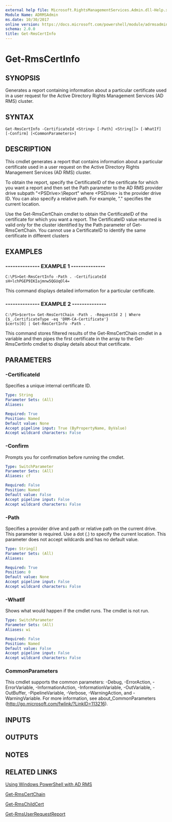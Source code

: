 ```yaml
---
external help file: Microsoft.RightsManagementServices.Admin.dll-Help.xml
Module Name: ADRMSAdmin
ms.date: 10/30/2017
online version: https://docs.microsoft.com/powershell/module/adrmsadmin/get-rmscertinfo?view=windowsserver2012r2-ps&wt.mc_id=ps-gethelp
schema: 2.0.0
title: Get-RmsCertInfo
---
```


# Get-RmsCertInfo

## SYNOPSIS
Generates a report containing information about a particular certificate used in a user request for the Active Directory Rights Management Services (AD RMS) cluster.

## SYNTAX

```
Get-RmsCertInfo -CertificateId <String> [-Path] <String[]> [-WhatIf] [-Confirm] [<CommonParameters>]
```

## DESCRIPTION
This cmdlet generates a report that contains information about a particular certificate used in a user request on the Active Directory Rights Management Services (AD RMS) cluster.

To obtain the report, specify the CertificateID  of the certificate for which you want a report and then set the Path parameter to the AD RMS provider drive subpath "\<PSDrive\>:\Report" where \<PSDrive\> is the provider drive ID.
You can also specify a relative path.
For example, "." specifies the current location.

Use the Get-RmsCertChain cmdlet to obtain the CertificateID of the certificate for which you want a report.
The CertificateID value returned is valid only for the cluster identified by the Path parameter of Get-RmsCertChain.
You cannot use a CertificateID to identify the same certificate in different clusters

## EXAMPLES

### --------------  EXAMPLE 1 --------------
```
C:\PS>Get-RmsCertInfo -Path . -CertificateId sH+lchPGEP9IKIajmnw5QGUqOl4=
```

This command displays detailed information for a particular certificate.

### --------------  EXAMPLE 2 --------------
```
C:\PS>$certs= Get-RmsCertChain -Path . -RequestId 2 | Where {$_.CertificateType -eq 'DRM-CA-Certificate'}
$certs[0] | Get-RmsCertInfo -Path .
```

This command stores filtered results of the Get-RmsCertChain cmdlet in a variable and then pipes the first certificate in the array to the Get-RmsCertInfo cmdlet to display details about that certificate.

## PARAMETERS

### -CertificateId
Specifies a unique internal certificate ID.

```yaml
Type: String
Parameter Sets: (All)
Aliases: 

Required: True
Position: Named
Default value: None
Accept pipeline input: True (ByPropertyName, ByValue)
Accept wildcard characters: False
```

### -Confirm
Prompts you for confirmation before running the cmdlet.

```yaml
Type: SwitchParameter
Parameter Sets: (All)
Aliases: cf

Required: False
Position: Named
Default value: False
Accept pipeline input: False
Accept wildcard characters: False
```

### -Path
Specifies a provider drive and path or relative path on the current drive.
This parameter is required.
Use a dot (.) to specify the current location.
This parameter does not accept wildcards and has no default value.

```yaml
Type: String[]
Parameter Sets: (All)
Aliases: 

Required: True
Position: 0
Default value: None
Accept pipeline input: False
Accept wildcard characters: False
```

### -WhatIf
Shows what would happen if the cmdlet runs.
The cmdlet is not run.

```yaml
Type: SwitchParameter
Parameter Sets: (All)
Aliases: wi

Required: False
Position: Named
Default value: False
Accept pipeline input: False
Accept wildcard characters: False
```

### CommonParameters
This cmdlet supports the common parameters: -Debug, -ErrorAction, -ErrorVariable, -InformationAction, -InformationVariable, -OutVariable, -OutBuffer, -PipelineVariable, -Verbose, -WarningAction, and -WarningVariable. For more information, see about_CommonParameters (http://go.microsoft.com/fwlink/?LinkID=113216).

## INPUTS

## OUTPUTS

## NOTES

## RELATED LINKS

[Using Windows PowerShell with AD RMS](https://go.microsoft.com/fwlink/?LinkId=136806)

[Get-RmsCertChain](./Get-RmsCertChain.md)

[Get-RmsChildCert](./Get-RmsChildCert.md)

[Get-RmsUserRequestReport](./Get-RmsUserRequestReport.md)

